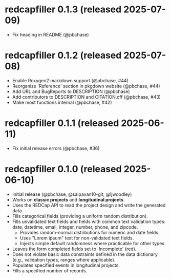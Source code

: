 # redcapfiller 0.1.3 (released 2025-07-09)
- Fix heading in README (@pbchase)

# redcapfiller 0.1.2 (released 2025-07-08)
- Enable Roxygen2 markdown support (@pbchase, #44)
- Reorganize 'Reference' section in pkgdown website (@pbchase, #44)
- Add URL and BugReports to DESCRIPTION (@pbchase)
- Add contributors to DESCRIPTION and CITATION.cff (@pbchase, #43)
- Make most functions internal (@pbchase, #42)

# redcapfiller 0.1.1 (released 2025-06-11)
- Fix initial release errors (@pbchase, #36)

# redcapfiller 0.1.0 (released 2025-06-10)
* Initial release (@pbchase, @saipavan10-git, @ljwoodley)
* Works on **classic projects** and **longitudinal projects**.
* Uses the REDCap API to read the project design and write the generated data.
* Fills categorical fields (providing a uniform random distribution).
* Fills unvalidated text fields and fields with common text validation types: date, datetime, email, integer, number, phone, and zipcode.
    * Provides random-normal distributions for numeric and date fields.
    * Uses "Lorem ipsum" text for non-validated text fields. 
    * Injects simple default randomness where practicable for other types.
* Leaves the form completed fields set to 'Incomplete' (red).
* Does not violate basic data constraints defined in the data dictionary (e.g., validation types, ranges where applicable).
* Populates specified events in longitudinal projects.
* Fills a specified number of records.
